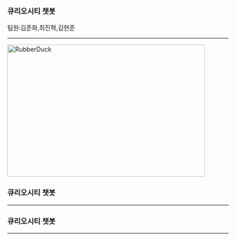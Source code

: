 ### 큐리오시티 챗봇
팀원:김준화,최진혁,김현준
<hr/>
<img src="https://www.google.com/url?sa=i&url=https%3A%2F%2Fwww.hankyung.com%2Fit%2Farticle%2F2018032562911&psig=AOvVaw3pXnD7CkYv7vdC-wMJww2G&ust=1631411189727000&source=images&cd=vfe&ved=0CAgQjRxqFwoTCOCV07Dm9fICFQAAAAAdAAAAABAL" width="450px" height="300px" title="px10" alt="RubberDuck"></img><br/>



### 큐리오시티 챗봇




<hr/>

### 큐리오시티 챗봇




<hr/>


